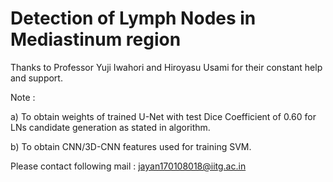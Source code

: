 # Detection of Lymph Nodes in Mediastinum region

Thanks to Professor Yuji Iwahori and Hiroyasu Usami for their constant help and support.

Note :

a) To obtain weights of trained U-Net with test Dice Coefficient of 0.60 for LNs candidate generation as stated in algorithm.

b) To obtain CNN/3D-CNN features used for training SVM.

Please contact following mail : jayan170108018@iitg.ac.in
